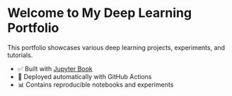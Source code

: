 # Welcome to My Deep Learning Portfolio

This portfolio showcases various deep learning projects, experiments, and tutorials.

- ✅ Built with [Jupyter Book](https://jupyterbook.org)
- 🚀 Deployed automatically with GitHub Actions
- 📊 Contains reproducible notebooks and experiments

